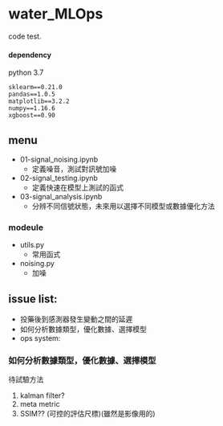 # water_MLOps
code test.

#### dependency
python 3.7
```
sklearm==0.21.0
pandas==1.0.5
matplotlib==3.2.2
numpy==1.16.6
xgboost==0.90
```
## menu 
- 01-signal_noising.ipynb
  - 定義噪音，測試對訊號加噪
- 02-signal_testing.ipynb
  - 定義快速在模型上測試的函式
- 03-signal_analysis.ipynb
  - 分辨不同信號狀態，未來用以選擇不同模型或數據優化方法

### modeule
- utils.py
  - 常用函式
- noising.py
  - 加噪

## issue list:
- 投藥後到感測器發生變動之間的延遲
- 如何分析數據類型，優化數據、選擇模型
- ops system:


### 如何分析數據類型，優化數據、選擇模型
待試驗方法
1. kalman filter?
2. meta metric
3. SSIM?? (可控的評估尺標)(雖然是影像用的)

